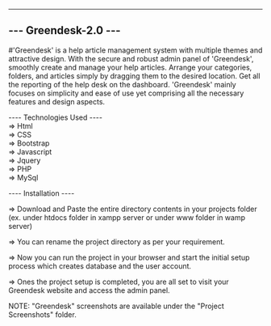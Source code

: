 ---------------------
--- Greendesk-2.0 ---
---------------------
#'Greendesk' is a help article management system with multiple themes and attractive design.
With the secure and robust admin panel of 'Greendesk', smoothly create and manage your help articles.
Arrange your categories, folders, and articles simply by dragging them to the desired location.
Get all the reporting of the help desk on the dashboard.
'Greendesk' mainly focuses on simplicity and ease of use yet comprising all the necessary features and design aspects.

---- Technologies Used ----<br>
=> Html<br>
=> CSS<br>
=> Bootstrap<br>
=> Javascript<br>
=> Jquery<br>
=> PHP<br>
=> MySql<br>


---- Installation ----

=> Download and Paste the entire directory contents in your projects folder (ex. under htdocs folder in xampp server or under www folder in wamp server)

=> You can rename the project directory as per your requirement.

=> Now you can run the project in your browser and start the initial setup process which creates database and the user account.

=> Ones the project setup is completed, you are all set to visit your Greendesk website and access the admin panel.


NOTE: "Greendesk" screenshots are available under the "Project Screenshots" folder.
